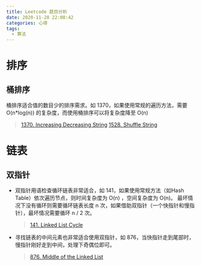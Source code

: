 ```yaml
---
title: Leetcode 题目分析
date: 2020-11-28 22:08:42
categories: 心得
tags:
  - 算法
---
```


# 排序

## 桶排序

桶排序适合值的数目少的排序需求。如 1370，如果使用常规的遍历方法，需要 O(n*log(n)) 的复杂度，而使用桶排序可以将复杂度降至 O(n)

> [1370. Increasing Decreasing String](https://leetcode.com/problems/increasing-decreasing-string/)
> [1528. Shuffle String](https://leetcode.com/problems/shuffle-string/)

# 链表

## 双指针

- 双指针用语检查循环链表非常适合，如 141，如果使用常规方法（如Hash Table）依次遍历节点，则时间复杂度为 O(n) ，空间复杂度为 O(n)。
  最坏情况下没有循环则需要循环链表长度 n 次，如果借助双指针（一个快指针和慢指针），最坏情况需要循环 n / 2 次。

  > [141. Linked List Cycle](https://leetcode.com/problems/linked-list-cycle)

- 寻找链表的中间元素也非常适合使用双指针，如 876，当快指针走到尾部时，慢指针刚好走到中间，处理下奇偶位即可。

  > [876. Middle of the Linked List](https://leetcode.com/problems/middle-of-the-linked-list/)  
